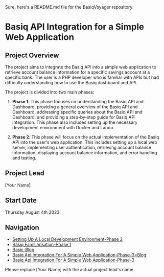 Sure, here's a README.md file for the BasiqVoyager repository:

# Basiq API Integration for a Simple Web Application

## Project Overview

The project aims to integrate the Basiq API into a simple web application to retrieve account balance information for a specific savings account at a specific bank. The user is a PHP developer who is familiar with APIs but had difficulty understanding how to use the Basiq dashboard and API.

The project is divided into two main phases:

1. **Phase 1**: This phase focuses on understanding the Basiq API and Dashboard, providing a general overview of the Basiq API and Dashboard, addressing specific queries about the Basiq API and Dashboard, and providing a step-by-step guide for Basiq API integration. This phase also includes setting up the necessary development environment with Docker and Lando.

2. **Phase 2**: This phase will focus on the actual implementation of the Basiq API into the user's web application. This includes setting up a local web server, implementing user authentication, retrieving account balance information, displaying account balance information, and error handling and testing.

## Project Lead

[Your Name]

## Start Date

Thursday August 4th 2023

## Navigation

- [Setting Up A Local Development Environment-Phase 2](./setting_up_a_local_development_environment-phase_2.md)
- [Basiq Familiarisation-Phase 1](./basiq_familiarisation-phase_1.md)
- [Basic-Blog](./basic-blog.md)
- [Basiq Api Integration For A Simple Web Application-Phase-3=Blog](./Basiq_API_Integration_for_a_Simple_Web_Application-Phase-3=blog.md)
- [Basiq Api Integration For A Simple Web Application-Phase-3](./Basiq_API_Integration_for_a_Simple_Web_Application-Phase-3.md)

Please replace [Your Name] with the actual project lead's name.
